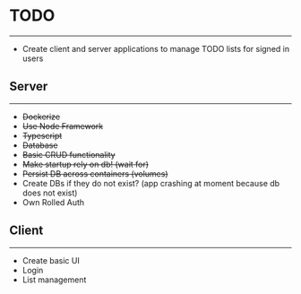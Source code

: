 # TODO

---

- Create client and server applications to manage TODO lists for signed in users

## Server

---

- ~~Dockerize~~
- ~~Use Node Framework~~
- ~~Typescript~~
- ~~Database~~
- ~~Basic CRUD functionality~~
- ~~Make startup rely on db! (wait for)~~
- ~~Persist DB across containers (volumes)~~
- Create DBs if they do not exist? (app crashing at moment because db does not exist)
- Own Rolled Auth

## Client

---

- Create basic UI
- Login
- List management
